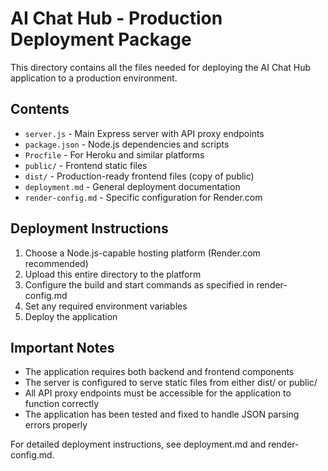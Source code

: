 # AI Chat Hub - Production Deployment Package

This directory contains all the files needed for deploying the AI Chat Hub application to a production environment.

## Contents
- `server.js` - Main Express server with API proxy endpoints
- `package.json` - Node.js dependencies and scripts
- `Procfile` - For Heroku and similar platforms
- `public/` - Frontend static files
- `dist/` - Production-ready frontend files (copy of public)
- `deployment.md` - General deployment documentation
- `render-config.md` - Specific configuration for Render.com

## Deployment Instructions
1. Choose a Node.js-capable hosting platform (Render.com recommended)
2. Upload this entire directory to the platform
3. Configure the build and start commands as specified in render-config.md
4. Set any required environment variables
5. Deploy the application

## Important Notes
- The application requires both backend and frontend components
- The server is configured to serve static files from either dist/ or public/
- All API proxy endpoints must be accessible for the application to function correctly
- The application has been tested and fixed to handle JSON parsing errors properly

For detailed deployment instructions, see deployment.md and render-config.md.

